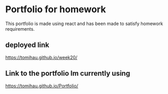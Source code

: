 # Portfolio for homework

This portfolio is made using react and has been made to satisfy homework requirements.

## deployed link
https://tomihau.github.io/week20/

## Link to the portfolio Im currently using
https://tomihau.github.io/Portfolio/
